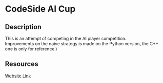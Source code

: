# CodeSide AI Cup

## Description
This is an attempt of competing in the AI player competition.\
Improvements on the naive strategy is made on the Python version, the C++ one is only for reference.\

## Resources
[Website Link](https://russianaicup.ru/)
